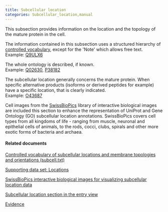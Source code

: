 ```yaml
---
title: Subcellular location
categories: Subcellular_location,manual
---
```


This subsection provides information on the location and the topology of the mature protein in the cell.

The information contained in this subsection uses a structured hierarchy of [controlled vocabulary](https://www.uniprot.org/locations), except for the 'Note' which allows free text.  
Example: [Q9ULX6](https://www.uniprot.org/uniprotkb/Q9ULX6#subcellular%5Flocation)

The whole ontology is described, if known.  
Example: [Q02630](https://www.uniprot.org/uniprotkb/Q02630#subcellular%5Flocation), [P38182](https://www.uniprot.org/uniprotkb/P38182#subcellular%5Flocation)

The subcellular location generally concerns the mature protein. When specific alternative products (isoforms or derived peptides for example) have a specific location, that is clearly indicated.  
Example: [O43687](https://www.uniprot.org/uniprotkb/O43687#subcellular_location)

Cell images from the [SwissBioPics](https://www.swissbiopics.org/) library of interactive biological images are included this section to enhance the representation of UniProt and Gene Ontology (GO) subcellular location annotations. SwissBioPics covers cell types from all kingdoms of life - ranging from muscle, neuronal and epithelial cells of animals, to the rods, cocci, clubs, spirals and other more exotic forms of bacteria and archaea.

#### Related documents

[Controlled vocabulary of subcellular locations and membrane topologies and orientations (subcell.txt)](https://ftp.uniprot.org/pub/databases/uniprot/current_release/knowledgebase/complete/docs/subcell)

[Supporting data set: Locations](https://www.uniprot.org/locations)

[SwissBioPics interactive biological images for visualizing subcellular location data](https://www.swissbiopics.org/)

[Subcellular location section in the entry view](https://www.uniprot.org/help/subcellular%5Flocation%5Fsection)

[Evidence](https://www.uniprot.org/help/evidences)
